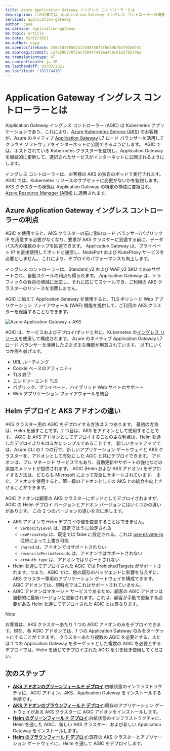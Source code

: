 ```yaml
---
title: Azure Application Gateway イングレス コントローラーとは
description: この記事では、Application Gateway イングレス コントローラーの概要について説明します。
services: application-gateway
author: caya
ms.service: application-gateway
ms.topic: article
ms.date: 03/02/2021
ms.author: caya
ms.openlocfilehash: 2564fd38056241fd48f58f5f6039bf64f92b6741
ms.sourcegitcommit: c27a20b278f2ac758447418ea4c8c61e27927d6a
ms.translationtype: HT
ms.contentlocale: ja-JP
ms.lasthandoff: 03/03/2021
ms.locfileid: "101714410"
---
```

# <a name="what-is-application-gateway-ingress-controller"></a>Application Gateway イングレス コントローラーとは
Application Gateway イングレス コントローラー (AGIC) は Kubernetes アプリケーションであり、これにより、[Azure Kubernetes Service (AKS)](https://azure.microsoft.com/services/kubernetes-service/) のお客様が、Azure のネイティブ [Application Gateway](https://azure.microsoft.com/services/application-gateway/) L7 ロード バランサーを活用してクラウド ソフトウェアをインターネットに公開できるようにします。 AGIC では、ホストされている Kubernetes クラスターを監視し、Application Gateway を継続的に更新して、選択されたサービスがインターネットに公開されるようにします。

イングレス コントローラーは、お客様の AKS の独自のポッドで実行されます。 AGIC では、Kubernetes リソースのサブセットに変更がないかを監視します。 AKS クラスターの状態は Application Gateway の特定の構成に変換され、[Azure Resource Manager (ARM)](../azure-resource-manager/management/overview.md) に適用されます。

## <a name="benefits-of-application-gateway-ingress-controller"></a>Azure Application Gateway イングレス コントローラーの利点
AGIC を使用すると、AKS クラスターの前に別のロード バランサー/パブリック IP を用意する必要がなくなり、要求が AKS クラスターに到達する前に、データパス内の複数のホップを回避できます。 Application Gateway は、プライベート IP を直接使用してポッドと通信し、NodePort および KubeProxy サービスを必要としません。 これにより、デプロイのパフォーマンスも向上します。

イングレス コントローラーは、Standard_v2 および WAF_v2 SKU でのみサポートされ、自動スケールの利点も得られます。 Application Gateway は、トラフィックの負荷の増減に反応し、それに応じてスケールでき、ご利用の AKS クラスターのリソースを消費しません。

AGIC に加えて Application Gateway を使用すると、TLS ポリシーと Web アプリケーション ファイアウォール (WAF) 機能を提供して、ご利用の AKS クラスターを保護することもできます。

![Azure Application Gateway + AKS](./media/application-gateway-ingress-controller-overview/architecture.png)

AGIC は、サービスおよびデプロイ/ポッドと共に、Kubernetes の[イングレス リソース](https://kubernetes.io/docs/user-guide/ingress/)を使用して構成されます。 Azure のネイティブ Application Gateway L7 ロード バランサーを活用したさまざまな機能が用意されています。 以下にいくつか例を挙げます。
  - URL ルーティング
  - Cookie ベースのアフィニティ
  - TLS 終了
  - エンドツーエンド TLS
  - パブリック、プライベート、ハイブリッド Web サイトのサポート
  - Web アプリケーション ファイアウォールを統合

## <a name="difference-between-helm-deployment-and-aks-add-on"></a>Helm デプロイと AKS アドオンの違い
AKS クラスター用の AGIC をデプロイする方法は 2 つあります。 最初の方法は、Helm を通すことです。2 つ目は、AKS をアドオンとして使用することです。 AGIC を AKS アドオンとしてデプロイすることの主な利点は、Helm を通したデプロイよりもはるかにシンプルであることです。 新しいセットアップでは、Azure CLI の 1 つの行で、新しいアプリケーション ゲートウェイと AKS クラスターを、アドオンとして有効にした AGIC と共にデプロイできます。 アドオンは、フル マネージド サービスでもあり、自動更新やサポートの強化などの追加のメリットが提供されます。 AGIC (Helm および AKS アドオン) をデプロイする方法は、どちらも Microsoft によって完全にサポートされています。 また、アドオンを使用すると、第一級のアドオンとしての AKS との統合を向上させることができます。

AGIC アドオンは顧客の AKS クラスターにポッドとしてデプロイされますが、AGIC の Helm デプロイ バージョンとアドオン バージョンにはいくつかの違いがあります。 この 2 つのバージョンの違いを次に示します。 
  - AKS アドオンで Helm デプロイの値を変更することはできません。
    - `verbosityLevel` は、既定では 5 に設定される
    - `usePrivateIp` は、既定では false に設定される。これは [use-private-ip](ingress-controller-annotations.md#use-private-ip) 注釈によって上書き可能
    - `shared` は、アドオンではサポートされない 
    - `reconcilePeriodSeconds` は、アドオンではサポートされない
    - `armAuth.type` は、アドオンではサポートされない
  - Helm を通してデプロイされた AGIC では ProhibitedTargets がサポートされます。つまり、AGIC では、他の既存のバックエンドに影響を与えずに、AKS クラスター専用のアプリケーション ゲートウェイを構成できます。 AGIC アドオンでは、現時点ではこれはサポートされていません。 
  - AGIC アドオンはマネージド サービスであるため、顧客の AGIC アドオンは自動的に最新バージョンに更新されます。これは、顧客が手動で更新する必要がある Helm を通してデプロイされた AGIC とは異なります。 

> [!NOTE]
> お客様は、AKS クラスターあたり 1 つの AGIC アドオンのみをデプロイできます。現在、各 AGIC アドオンでは、1 つの Application Gateway のみをターゲットにすることができます。 クラスターあたり複数の AGIC を必要とする、または 1 つの Application Gateway をターゲットとした複数の AGIC を必要とするデプロイでは、Helm を通じてデプロイされた AGIC を引き続き使用してください。 

## <a name="next-steps"></a>次のステップ
- [**AKS アドオンのグリーンフィールド デプロイ**](tutorial-ingress-controller-add-on-new.md):白紙状態のインフラストラクチャに、AGIC アドオン、AKS、Application Gateway をインストールする手順です。
- [**AKS アドオンのブラウンフィールド デプロイ**](tutorial-ingress-controller-add-on-existing.md):既存のアプリケーション ゲートウェイがある AKS クラスターに AGIC アドオンをインストールします。
- [**Helm のグリーンフィールド デプロイ**](ingress-controller-install-new.md):白紙状態のインフラストラクチャに、Helm を通した AGIC、新しい AKS クラスター、および新しい Application Gateway をインストールします。
- [**Helm のブラウンフィールド デプロイ**](ingress-controller-install-existing.md):既存の AKS クラスターとアプリケーション ゲートウェイに、Helm を通して AGIC をデプロイします。